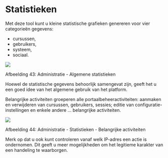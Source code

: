 # Statistieken

Met deze tool kunt u kleine statistische grafieken genereren voor vier categorieën gegevens:

* cursussen,
* gebruikers,
* systeem,
* sociaal.

![](../../.gitbook/assets/images37.png)

Afbeelding 43: Administratie - Algemene statistieken

Hoewel de statistische gegevens behoorlijk samengevat zijn, geeft het u een goed idee van het algemene gebruik van het platform.

Belangrijke activiteiten groeperen alle portaalbeheeractiviteiten: aanmaken en verwijderen van cursussen, gebruikers, sessies; editie van configuratie-instellingen en enkele andere ... belangrijke activiteiten.

![](../../.gitbook/assets/images29%20%281%29.png)

Afbeelding 44: Administratie - Statistieken - Belangrijke activiteiten

Merk op dat u ook kunt controleren vanaf welk IP-adres een actie is ondernomen. Dit geeft u meer mogelijkheden om het legitieme karakter van een handeling te waarborgen.
